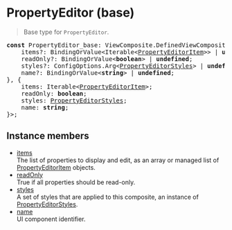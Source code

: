# PropertyEditor (base)

> Base type for `PropertyEditor`.

<pre class="docgen_signature"><b>const</b> PropertyEditor_base: ViewComposite.DefinedViewComposite&lt;{<br>    items?: BindingOrValue&lt;Iterable&lt;<a href="PropertyEditorItem.md">PropertyEditorItem</a>&gt;&gt; | <b>undefined</b>;<br>    readOnly?: BindingOrValue&lt;<b>boolean</b>&gt; | <b>undefined</b>;<br>    styles?: ConfigOptions.Arg&lt;<a href="PropertyEditorStyles.md">PropertyEditorStyles</a>&gt; | <b>undefined</b>;<br>    name?: BindingOrValue&lt;<b>string</b>&gt; | <b>undefined</b>;<br>}, {<br>    items: Iterable&lt;<a href="PropertyEditorItem.md">PropertyEditorItem</a>&gt;;<br>    readOnly: <b>boolean</b>;<br>    styles: <a href="PropertyEditorStyles.md">PropertyEditorStyles</a>;<br>    name: <b>string</b>;<br>}&gt;;</pre>

## Instance members

- [<!--{ref:property}-->items](PropertyEditor_base_items.md) \
    The list of properties to display and edit, as an array or managed list of [PropertyEditorItem](PropertyEditorItem.md) objects.
- [<!--{ref:property}-->readOnly](PropertyEditor_base_readOnly.md) \
    True if all properties should be read-only.
- [<!--{ref:property}-->styles](PropertyEditor_base_styles.md) \
    A set of styles that are applied to this composite, an instance of [PropertyEditorStyles](PropertyEditorStyles.md).
- [<!--{ref:property}-->name](PropertyEditor_base_name.md) \
    UI component identifier.